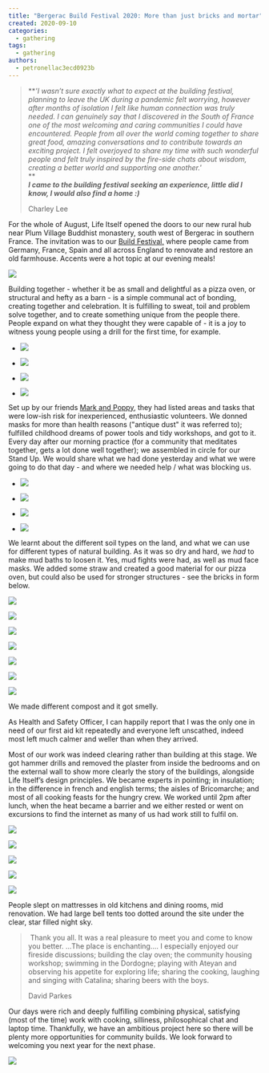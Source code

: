 ```yaml
---
title: "Bergerac Build Festival 2020: More than just bricks and mortar"
created: 2020-09-10
categories: 
  - gathering
tags: 
  - gathering
authors: 
  - petronellac3ecd0923b
---
```


> **_'I wasn’t sure exactly what to expect at the building festival, planning to leave the UK during a pandemic felt worrying, however after months of isolation I felt like human connection was truly needed. I can genuinely say that I discovered in the South of France one of the most welcoming and caring communities I could have encountered. People from all over the world coming together to share great food, amazing conversations and to contribute towards an exciting project. I felt overjoyed to share my time with such wonderful people and felt truly inspired by the fire-side chats about wisdom, creating a better world and supporting one another.'_  
> **  
> **_I came to the building festival seeking an experience, little did I know, I would also find a home :)_** 
> 
> Charley Lee

For the whole of August, Life Itself opened the doors to our new rural hub near Plum Village Buddhist monastery, south west of Bergerac in southern France. The invitation was to our [Build Festival,](https://lifeitself.org/2020/07/10/calling-all-diggers-and-dreamers/) where people came from Germany, France, Spain and all across England to renovate and restore an old farmhouse. Accents were a hot topic at our evening meals!

![](/assets/images/img_4043.jpg)

Building together - whether it be as small and delightful as a pizza oven, or structural and hefty as a barn - is a simple communal act of bonding, creating together and celebration. It is fulfilling to sweat, toil and problem solve together, and to create something unique from the people there. People expand on what they thought they were capable of - it is a joy to witness young people using a drill for the first time, for example. 

- ![](/assets/images/img_20200814_103807.jpg)
    
- ![](/assets/images/whatsapp-image-2020-08-19-at-14.29.43-1-1.jpg)
    
- ![](/assets/images/whatsapp-image-2020-08-19-at-14.32.23-1.jpg)
    
- ![](/assets/images/img_20200823_200544.jpg)
    

Set up by our friends [Mark and Poppy](http://www.markandpoppy.com), they had listed areas and tasks that were low-ish risk for inexperienced, enthusiastic volunteers. We donned masks for more than health reasons ("antique dust" it was referred to); fulfilled childhood dreams of power tools and tidy workshops, and got to it. Every day after our morning practice (for a community that meditates together, gets a lot done well together); we assembled in circle for our Stand Up. We would share what we had done yesterday and what we were going to do that day - and where we needed help / what was blocking us. 

- ![](/assets/images/whatsapp-image-2020-08-19-at-14.46.39.jpg)
    
- ![](/assets/images/whatsapp-image-2020-08-19-at-14.46.51-1.jpg)
    
- ![](/assets/images/d19bd5e0-2483-4f4e-8f89-a525c06a8bbb.jpg)
    
- ![](/assets/images/whatsapp-image-2020-08-19-at-14.46.54.jpg)
    

We learnt about the different soil types on the land, and what we can use for different types of natural building. As it was so dry and hard, we _had_ to make mud baths to loosen it. Yes, mud fights were had, as well as mud face masks. We added some straw and created a good material for our pizza oven, but could also be used for stronger structures - see the bricks in form below. 

![](/assets/images/whatsapp-image-2020-08-19-at-14.46.48-1-1.jpg)

![](/assets/images/img_20200825_110005-2.jpg)

![](/assets/images/img_20200816_174902.jpg)

![](/assets/images/img_20200828_201247.jpg)

![](/assets/images/img_20200828_193916.jpg)

![](/assets/images/img_20200825_112438.jpg)

![](/assets/images/img_3945.jpg)

We made different compost and it got smelly. 

As Health and Safety Officer, I can happily report that I was the only one in need of our first aid kit repeatedly and everyone left unscathed, indeed most left much calmer and weller than when they arrived.

Most of our work was indeed clearing rather than building at this stage. We got hammer drills and removed the plaster from inside the bedrooms and on the external wall to show more clearly the story of the buildings, alongside Life Itself’s design principles. We became experts in pointing; in insulation; in the difference in french and english terms; the aisles of Bricomarche; and most of all cooking feasts for the hungry crew. We worked until 2pm after lunch, when the heat became a barrier and we either rested or went on excursions to find the internet as many of us had work still to fulfil on. 

![](/assets/images/img_20200824_105507-1.jpg)

![](/assets/images/img_20200814_124703-1.jpg)

![](/assets/images/whatsapp-image-2020-08-19-at-14.29.57-1.jpg)

![](/assets/images/img_20200823_122420-1.jpg)

![](/assets/images/img_20200825_205219-1.jpg)

People slept on mattresses in old kitchens and dining rooms, mid renovation. We had large bell tents too dotted around the site under the clear, star filled night sky. 

>  Thank you all. It was a real pleasure to meet you and come to know you better. ...The place is enchanting.... I especially enjoyed our fireside discussions; building the clay oven; the community housing workshop; swimming in the Dordogne; playing with Ateyan and observing his appetite for exploring life; sharing the cooking, laughing and singing with Catalina; sharing beers with the boys.
> 
> David Parkes

Our days were rich and deeply fulfilling combining physical, satisfying (most of the time) work with cooking, silliness, philosophical chat and laptop time. Thankfully, we have an ambitious project here so there will be plenty more opportunities for community builds. We look forward to welcoming you next year for the next phase.

![](/assets/images/img_20200816_174809.jpg)
